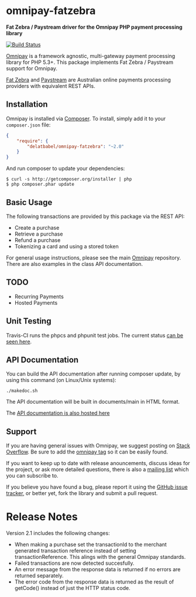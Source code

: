 # omnipay-fatzebra

**Fat Zebra / Paystream driver for the Omnipay PHP payment processing library**

[![Build Status](https://travis-ci.org/delatbabel/omnipay-fatzebra.png?branch=master)](https://travis-ci.org/delatbabel/omnipay-fatzebra)

[Omnipay](https://github.com/thephpleague/omnipay) is a framework agnostic, multi-gateway payment
processing library for PHP 5.3+. This package implements Fat Zebra / Paystream support for Omnipay.

[Fat Zebra](https://www.fatzebra.com.au/) and [Paystream](http://www.paystream.com.au/) are
Australian online payments processing providers with equivalent REST APIs.

## Installation

Omnipay is installed via [Composer](http://getcomposer.org/). To install, simply add it
to your `composer.json` file:

```json
{
    "require": {
        "delatbabel/omnipay-fatzebra": "~2.0"
    }
}
```

And run composer to update your dependencies:

    $ curl -s http://getcomposer.org/installer | php
    $ php composer.phar update

## Basic Usage

The following transactions are provided by this package via the REST API:

* Create a purchase
* Retrieve a purchase
* Refund a purchase
* Tokenizing a card and using a stored token

For general usage instructions, please see the main [Omnipay](https://github.com/thephpleague/omnipay)
repository.  There are also examples in the class API documentation.

## TODO

* Recurring Payments
* Hosted Payments

## Unit Testing

Travis-CI runs the phpcs and phpunit test jobs.  The current status [can be seen here](https://travis-ci.org/delatbabel/omnipay-fatzebra).

## API Documentation

You can build the API documentation after running composer update, by using this command
(on Linux/Unix systems):

```
./makedoc.sh
```

The API documentation will be built in documents/main in HTML format.

The [API documentation is also hosted here](http://www.babel.com.au/docs/omnipay-fatzebra/namespace-Omnipay.Fatzebra.html)

## Support

If you are having general issues with Omnipay, we suggest posting on
[Stack Overflow](http://stackoverflow.com/). Be sure to add the
[omnipay tag](http://stackoverflow.com/questions/tagged/omnipay) so it can be easily found.

If you want to keep up to date with release anouncements, discuss ideas for the project,
or ask more detailed questions, there is also a [mailing list](https://groups.google.com/forum/#!forum/omnipay) which
you can subscribe to.

If you believe you have found a bug, please report it using the [GitHub issue tracker](https://github.com/delatbabel/omnipay-fatzebra/issues),
or better yet, fork the library and submit a pull request.

# Release Notes

Version 2.1 includes the following changes:

* When making a purchase set the transactionId to the merchant generated transaction reference instead
  of setting transactionReference. This alings with the general Omnipay standards.
* Failed transactions are now detected succesfully.
* An error message from the response data is returned if no errors are returned separately.
* The error code from the response data is returned as the result of getCode() instead of just the HTTP status code.
